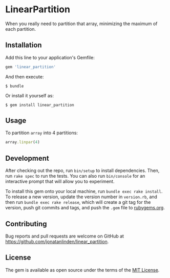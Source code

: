 # LinearPartition

When you really need to partition that array, minimizing the maximum of each partition.

## Installation

Add this line to your application's Gemfile:

```ruby
gem 'linear_partition'
```

And then execute:

    $ bundle

Or install it yourself as:

    $ gem install linear_partition

## Usage

To partition `array` into 4 partitions:

``` ruby
array.linpar(4)
```

## Development

After checking out the repo, run `bin/setup` to install dependencies. Then, run `rake spec` to run the tests. You can also run `bin/console` for an interactive prompt that will allow you to experiment.

To install this gem onto your local machine, run `bundle exec rake install`. To release a new version, update the version number in `version.rb`, and then run `bundle exec rake release`, which will create a git tag for the version, push git commits and tags, and push the `.gem` file to [rubygems.org](https://rubygems.org).

## Contributing

Bug reports and pull requests are welcome on GitHub at https://github.com/jonatanlinden/linear_partition.

## License

The gem is available as open source under the terms of the [MIT License](https://opensource.org/licenses/MIT).
